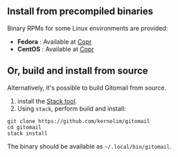 ## Install from precompiled binaries

Binary RPMs for some Linux environments are provided:

 * **Fedora** : Available at [Copr](https://copr.fedorainfracloud.org/coprs/alonid/gitomail/)
 * **CentOS** : Available at [Copr](https://copr.fedorainfracloud.org/coprs/alonid/gitomail/)

## Or, build and install from source

Alternatively, it's possible to build Gitomail from source.

1. install the [Stack tool](http://docs.haskellstack.org).
2. Using `stack`, perform build and install:

```no-highlight
git clone https://github.com/kernelim/gitomail
cd gitomail
stack install
```

The binary should be available as `~/.local/bin/gitomail`.
